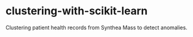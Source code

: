 # clustering-with-scikit-learn
Clustering patient health records from Synthea Mass to detect anomalies. 
